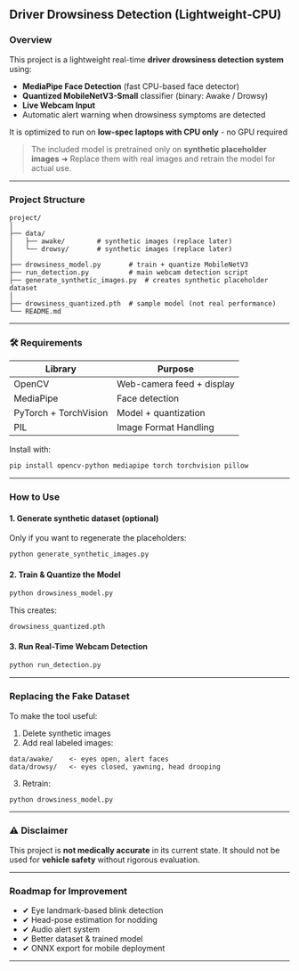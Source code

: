 ## Driver Drowsiness Detection (Lightweight‐CPU)

### Overview

This project is a lightweight real-time **driver drowsiness detection system** using:

* **MediaPipe Face Detection** (fast CPU-based face detector)
* **Quantized MobileNetV3-Small** classifier (binary: Awake / Drowsy)
* **Live Webcam Input**
* Automatic alert warning when drowsiness symptoms are detected

It is optimized to run on **low-spec laptops with CPU only** - no GPU required

> The included model is pretrained only on **synthetic placeholder images**
> ➜ Replace them with real images and retrain the model for actual use.

---

### Project Structure

```
project/
│
├── data/
│   ├── awake/        # synthetic images (replace later)
│   └── drowsy/       # synthetic images (replace later)
│
├── drowsiness_model.py       # train + quantize MobileNetV3
├── run_detection.py          # main webcam detection script
├── generate_synthetic_images.py  # creates synthetic placeholder dataset
│
├── drowsiness_quantized.pth  # sample model (not real performance)
└── README.md
```

---

### 🛠 Requirements

| Library               | Purpose                   |
| --------------------- | ------------------------- |
| OpenCV                | Web-camera feed + display |
| MediaPipe             | Face detection            |
| PyTorch + TorchVision | Model + quantization      |
| PIL                   | Image Format Handling     |

Install with:

```bash
pip install opencv-python mediapipe torch torchvision pillow
```

---

### How to Use

#### 1. Generate synthetic dataset (optional)

Only if you want to regenerate the placeholders:

```bash
python generate_synthetic_images.py
```

#### 2. Train & Quantize the Model

```bash
python drowsiness_model.py
```

This creates:

```
drowsiness_quantized.pth
```

#### 3. Run Real-Time Webcam Detection

```bash
python run_detection.py
```

---

### Replacing the Fake Dataset

To make the tool useful:

1. Delete synthetic images
2. Add real labeled images:

```
data/awake/    <- eyes open, alert faces
data/drowsy/   <- eyes closed, yawning, head drooping
```

3. Retrain:

```bash
python drowsiness_model.py
```

---

### ⚠️ Disclaimer

This project is **not medically accurate** in its current state.
It should not be used for **vehicle safety** without rigorous evaluation.

---

### Roadmap for Improvement

- ✔ Eye landmark-based blink detection
- ✔ Head-pose estimation for nodding
- ✔ Audio alert system
- ✔ Better dataset & trained model
- ✔ ONNX export for mobile deployment

---